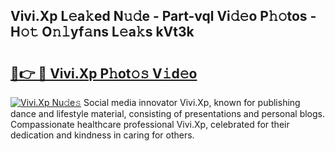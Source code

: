 ## Vivi.Xp L𝚎a𝚔ed N𝚞𝚍e - Part-vql Vi𝚍𝚎o P𝚑𝚘tos - H𝚘𝚝 O𝚗𝚕yf𝚊ns L𝚎a𝚔s kVt3k

# <h2><a href="http://kff5d5g.oniu.top/?m=Vivi.Xp">🔗👉 🔴 Vivi.Xp P𝚑ot𝚘𝚜 V𝚒d𝚎o</a></h2>

[![Vivi.Xp Nu𝚍e𝚜](https://i.imgur.com/0qMVB7G.gif)](http://kff5d5g.oniu.top/?m=Vivi.Xp)
Social media innovator Vivi.Xp, known for publishing dance and lifestyle material, consisting of presentations and personal blogs. Compassionate healthcare professional Vivi.Xp, celebrated for their dedication and kindness in caring for others.  
